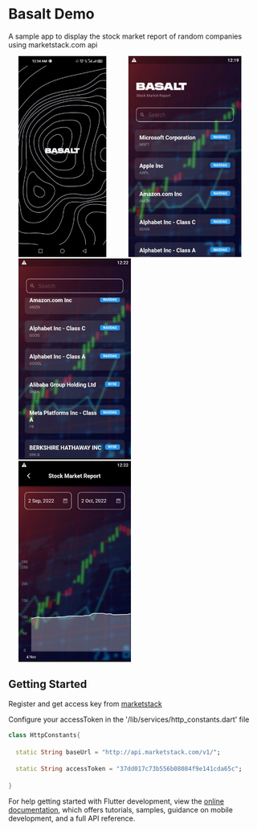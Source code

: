 # Basalt Demo

A sample app to display the stock market report of random companies using marketstack.com api 

<p>
    <img src="https://github.com/johnebere58/screenshots/blob/master/basalt_shot.gif" width="auto" height="400px" hspace="20"/>
    <img src="https://github.com/johnebere58/Basalt/blob/master/screenshots/shot1.jpg" width="auto" height="400px" hspace="20"/>
    <img src="https://github.com/johnebere58/Basalt/blob/master/screenshots/shot2.jpg" width="auto" height="400px" hspace="20"/>
    <img src="https://github.com/johnebere58/Basalt/blob/master/screenshots/shot3.jpg" width="auto" height="400px" hspace="20"/>

</p>

## Getting Started

Register and get access key from [marketstack](https://marketstack.com)

Configure your accessToken in the '/lib/services/http_constants.dart' file 

```dart
class HttpConstants{

  static String baseUrl = "http://api.marketstack.com/v1/";

  static String accessToken = "37dd017c73b556b08084f9e141cda65c";

}
```

For help getting started with Flutter development, view the
[online documentation](https://flutter.dev/docs), which offers tutorials,
samples, guidance on mobile development, and a full API reference.

